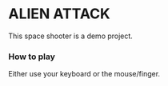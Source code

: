 # ALIEN ATTACK

This space shooter is a demo project.

### How to play

Either use your keyboard or the mouse/finger.
